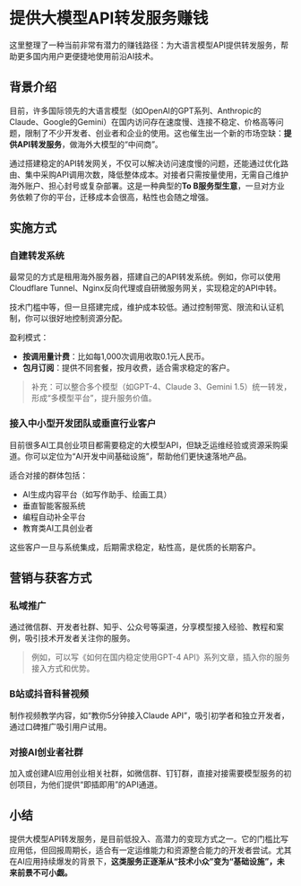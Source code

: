 # 提供大模型API转发服务赚钱

这里整理了一种当前非常有潜力的赚钱路径：为大语言模型API提供转发服务，帮助更多国内用户更便捷地使用前沿AI技术。

## 背景介绍

目前，许多国际领先的大语言模型（如OpenAI的GPT系列、Anthropic的Claude、Google的Gemini）在国内访问存在速度慢、连接不稳定、价格高等问题，限制了不少开发者、创业者和企业的使用。这也催生出一个新的市场空缺：**提供API转发服务**，做海外大模型的“中间商”。

通过搭建稳定的API转发网关，不仅可以解决访问速度慢的问题，还能通过优化路由、集中采购API调用次数，降低整体成本。对接者只需按量使用，无需自己维护海外账户、担心封号或复杂部署。这是一种典型的**To B服务型生意**，一旦对方业务依赖了你的平台，迁移成本会很高，粘性也会随之增强。

## 实施方式

### 自建转发系统

最常见的方式是租用海外服务器，搭建自己的API转发系统。例如，你可以使用Cloudflare Tunnel、Nginx反向代理或自研微服务网关，实现稳定的API中转。

技术门槛中等，但一旦搭建完成，维护成本较低。通过控制带宽、限流和认证机制，你可以很好地控制资源分配。

盈利模式：

* **按调用量计费**：比如每1,000次调用收取0.1元人民币。
* **包月订阅**：提供不同套餐，按月收费，适合需求稳定的客户。

> 补充：可以整合多个模型（如GPT-4、Claude 3、Gemini 1.5）统一转发，形成“多模型平台”，提升服务价值。

### 接入中小型开发团队或垂直行业客户

目前很多AI工具创业项目都需要稳定的大模型API，但缺乏运维经验或资源采购渠道。你可以定位为“AI开发中间基础设施”，帮助他们更快速落地产品。

适合对接的群体包括：

* AI生成内容平台（如写作助手、绘画工具）
* 垂直智能客服系统
* 编程自动补全平台
* 教育类AI工具创业者

这些客户一旦与系统集成，后期需求稳定，粘性高，是优质的长期客户。

## 营销与获客方式

### 私域推广

通过微信群、开发者社群、知乎、公众号等渠道，分享模型接入经验、教程和案例，吸引技术开发者关注你的服务。

> 例如，可以写《如何在国内稳定使用GPT-4 API》系列文章，插入你的服务接入方式和优势。

### B站或抖音科普视频

制作视频教学内容，如“教你5分钟接入Claude API”，吸引初学者和独立开发者，通过口碑推广吸引用户试用。

### 对接AI创业者社群

加入或创建AI应用创业相关社群，如微信群、钉钉群，直接对接需要模型服务的初创项目，为他们提供“即插即用”的API通道。

## 小结

提供大模型API转发服务，是目前低投入、高潜力的变现方式之一。它的门槛比写应用低，但回报周期长，适合有一定运维能力和资源整合能力的开发者尝试。尤其在AI应用持续爆发的背景下，**这类服务正逐渐从“技术小众”变为“基础设施”，未来前景不可小觑。**